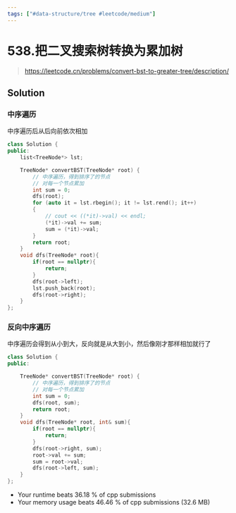 ```yaml
---
tags: ["#data-structure/tree #leetcode/medium"]
---
```

# 538.把二叉搜索树转换为累加树

> <https://leetcode.cn/problems/convert-bst-to-greater-tree/description/>

## Solution

### 中序遍历

中序遍历后从后向前依次相加

```c++
class Solution {
public:
    list<TreeNode*> lst;

    TreeNode* convertBST(TreeNode* root) {
        // 中序遍历，得到排序了的节点
        // 对每一个节点累加
        int sum = 0;
        dfs(root);
        for (auto it = lst.rbegin(); it != lst.rend(); it++)
        {
            // cout << ((*it)->val) << endl;
            (*it)->val += sum;
            sum = (*it)->val;
        }
        return root;    
    }
    void dfs(TreeNode* root){
        if(root == nullptr){
            return;
        }
        dfs(root->left);
        lst.push_back(root);
        dfs(root->right);
    }
};

```

### 反向中序遍历

中序遍历会得到从小到大，反向就是从大到小，然后像刚才那样相加就行了

```c++
class Solution {
public:

    TreeNode* convertBST(TreeNode* root) {
        // 中序遍历，得到排序了的节点
        // 对每一个节点累加
        int sum = 0;
        dfs(root, sum);
        return root;    
    }
    void dfs(TreeNode* root, int& sum){
        if(root == nullptr){
            return;
        }
        dfs(root->right, sum);
        root->val += sum;
        sum = root->val;
        dfs(root->left, sum);
    }
};
```

- Your runtime beats 36.18 % of cpp submissions
- Your memory usage beats 46.46 % of cpp submissions (32.6 MB)
